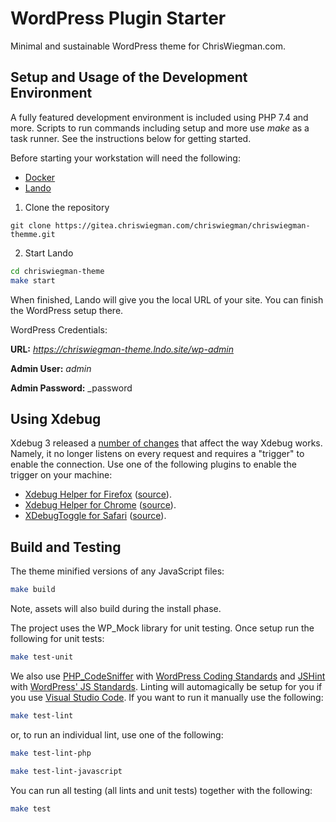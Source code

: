 # WordPress Plugin Starter

Minimal and sustainable WordPress theme for ChrisWiegman.com.

## Setup and Usage of the Development Environment

A fully featured development environment is included using PHP 7.4 and more. Scripts to run commands including setup and more use _make_ as a task runner. See the instructions below for getting started.

Before starting your workstation will need the following:

- [Docker](https://www.docker.com/)
- [Lando](https://lando.dev/)

1. Clone the repository

`git clone https://gitea.chriswiegman.com/chriswiegman/chriswiegman-themme.git`

2. Start Lando

```bash
cd chriswiegman-theme
make start
```

When finished, Lando will give you the local URL of your site. You can finish the WordPress setup there.

WordPress Credentials:

**URL:** _https://chriswiegman-theme.lndo.site/wp-admin_

**Admin User:** _admin_

**Admin Password:** \_password

## Using Xdebug

Xdebug 3 released a [number of changes](https://xdebug.org/docs/upgrade_guide) that affect the way Xdebug works. Namely, it no longer listens on every request and requires a "trigger" to enable the connection. Use one of the following plugins to enable the trigger on your machine:

- [Xdebug Helper for Firefox](https://addons.mozilla.org/en-GB/firefox/addon/xdebug-helper-for-firefox/) ([source](https://github.com/BrianGilbert/xdebug-helper-for-firefox)).
- [Xdebug Helper for Chrome](https://chrome.google.com/extensions/detail/eadndfjplgieldjbigjakmdgkmoaaaoc) ([source](https://github.com/mac-cain13/xdebug-helper-for-chrome)).
- [XDebugToggle for Safari](https://apps.apple.com/app/safari-xdebug-toggle/id1437227804?mt=12) ([source](https://github.com/kampfq/SafariXDebugToggle)).

## Build and Testing

The theme minified versions of any JavaScript files:

```bash
make build
```

Note, assets will also build during the install phase.

The project uses the WP_Mock library for unit testing. Once setup run the following for unit tests:

```bash
make test-unit
```

We also use [PHP_CodeSniffer](https://github.com/squizlabs/PHP_CodeSniffer) with [WordPress Coding Standards](https://github.com/WordPress/WordPress-Coding-Standards) and [JSHint](http://jshint.com/) with [WordPress' JS Standards](https://make.wordpress.org/core/handbook/best-practices/coding-standards/javascript/#installing-and-running-jshint). Linting will automagically be setup for you if you use [Visual Studio Code](https://code.visualstudio.com/). If you want to run it manually use the following:

```bash
make test-lint
```

or, to run an individual lint, use one of the following:

```bash
make test-lint-php
```

```bash
make test-lint-javascript
```

You can run all testing (all lints and unit tests) together with the following:

```bash
make test
```
